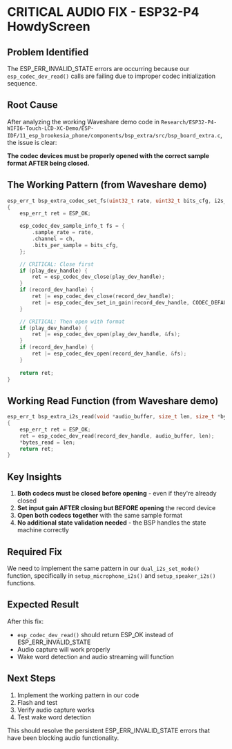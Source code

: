 # CRITICAL AUDIO FIX - ESP32-P4 HowdyScreen

## Problem Identified

The ESP_ERR_INVALID_STATE errors are occurring because our `esp_codec_dev_read()` calls are failing due to improper codec initialization sequence. 

## Root Cause

After analyzing the working Waveshare demo code in `Research/ESP32-P4-WIFI6-Touch-LCD-XC-Demo/ESP-IDF/11_esp_brookesia_phone/components/bsp_extra/src/bsp_board_extra.c`, the issue is clear:

**The codec devices must be properly opened with the correct sample format AFTER being closed.**

## The Working Pattern (from Waveshare demo)

```c
esp_err_t bsp_extra_codec_set_fs(uint32_t rate, uint32_t bits_cfg, i2s_slot_mode_t ch)
{
    esp_err_t ret = ESP_OK;

    esp_codec_dev_sample_info_t fs = {
        .sample_rate = rate,
        .channel = ch,
        .bits_per_sample = bits_cfg,
    };

    // CRITICAL: Close first
    if (play_dev_handle) {
        ret = esp_codec_dev_close(play_dev_handle);
    }
    if (record_dev_handle) {
        ret |= esp_codec_dev_close(record_dev_handle);
        ret |= esp_codec_dev_set_in_gain(record_dev_handle, CODEC_DEFAULT_ADC_VOLUME);
    }

    // CRITICAL: Then open with format
    if (play_dev_handle) {
        ret |= esp_codec_dev_open(play_dev_handle, &fs);
    }
    if (record_dev_handle) {
        ret |= esp_codec_dev_open(record_dev_handle, &fs);
    }
    
    return ret;
}
```

## Working Read Function (from Waveshare demo)

```c
esp_err_t bsp_extra_i2s_read(void *audio_buffer, size_t len, size_t *bytes_read, uint32_t timeout_ms)
{
    esp_err_t ret = ESP_OK;
    ret = esp_codec_dev_read(record_dev_handle, audio_buffer, len);
    *bytes_read = len;
    return ret;
}
```

## Key Insights

1. **Both codecs must be closed before opening** - even if they're already closed
2. **Set input gain AFTER closing but BEFORE opening** the record device
3. **Open both codecs together** with the same sample format
4. **No additional state validation needed** - the BSP handles the state machine correctly

## Required Fix

We need to implement the same pattern in our `dual_i2s_set_mode()` function, specifically in `setup_microphone_i2s()` and `setup_speaker_i2s()` functions.

## Expected Result

After this fix:
- `esp_codec_dev_read()` should return ESP_OK instead of ESP_ERR_INVALID_STATE
- Audio capture will work properly
- Wake word detection and audio streaming will function

## Next Steps

1. Implement the working pattern in our code
2. Flash and test
3. Verify audio capture works
4. Test wake word detection

This should resolve the persistent ESP_ERR_INVALID_STATE errors that have been blocking audio functionality.